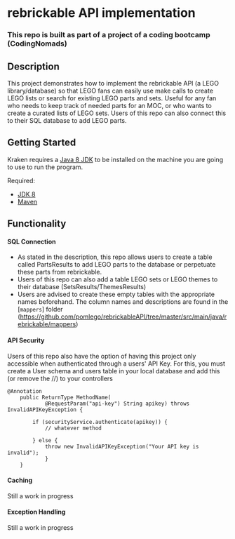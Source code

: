 # rebrickable API implementation

### This repo is built as part of a project of a coding bootcamp (CodingNomads)

## Description
This project demonstrates how to implement the rebrickable API (a LEGO library/database) so that LEGO fans can easily use make calls to create LEGO lists or search for existing LEGO parts and sets. Useful for any fan who needs to keep track of needed parts for an MOC, or who wants to create a curated lists of LEGO sets. Users of this repo can also connect this to their SQL database to add LEGO parts.

## Getting Started

Kraken requires a [Java 8 JDK](http://www.oracle.com/technetwork/java/javase/downloads/jdk8-downloads-2133151.html)  to be
installed on the machine you are going to use to run the program.


Required:
* [JDK 8](ttp://www.oracle.com/technetwork/java/javase/downloads/jdk8-downloads-2133151.html)
* [Maven](http://maven.apache.org/download.cgi)

## Functionality
#### SQL Connection
* As stated in the description, this repo allows users to create a table called PartsResults to add LEGO parts to the database or perpetuate these parts from rebrickable.
* Users of this repo can also add a table LEGO sets or LEGO themes to their database (SetsResults/ThemesResults)
* Users are advised to create these empty tables with the appropriate names beforehand. The column names and descriptions are found in the [`mappers`] folder (https://github.com/pomlego/rebrickableAPI/tree/master/src/main/java/rebrickable/mappers)

#### API Security
Users of this repo also have the option of having this project only accessible when authenticated through a users' API Key. For this, you must create a User schema and users table in your local database and add this (or remove the //) to your controllers

```
@Annotation
    public ReturnType MethodName(
            @RequestParam("api-key") String apikey) throws InvalidAPIKeyException {

        if (securityService.authenticate(apikey)) {
            // whatever method
            
        } else {
            throw new InvalidAPIKeyException("Your API key is invalid");
            }
    }
```
    
#### Caching
Still a work in progress

#### Exception Handling
Still a work in progress
